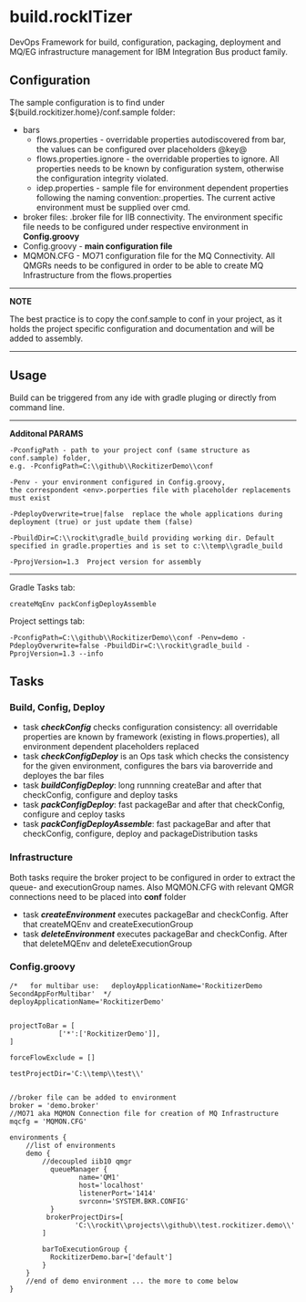 # build.rockITizer
DevOps Framework for build, configuration, packaging, deployment and MQ/EG infrastructure management for IBM Integration Bus product family.

## Configuration
The sample configuration is to find under ${build.rockitizer.home}/conf.sample folder:
- bars 
  - flows.properties - overridable properties autodiscovered from bar, the values can be configured over placeholders @key@
  - flows.properties.ignore - the overridable properties to ignore. All properties needs to be known by configuration system, otherwise the configuration integrity violated.
  - idep.properties - sample file for environment dependent properties following the naming convention:<env>.properties. The current active environment must be supplied over cmd. 
- broker files: <BROKER>.broker file for IIB connectivity. The environment specific file needs to be configured under respective environment in **Config.groovy**
- Config.groovy - **main configuration file** 
- MQMON.CFG - MO71 configuration file for the MQ Connectivity. All QMGRs needs to be configured in order to be able to create MQ Infrastructure from the flows.properties

---
**NOTE**

The best practice is to copy the conf.sample to conf in your project, as it holds the project specific configuration and documentation and will be added to assembly.

---



## Usage
Build can be triggered from any ide with gradle pluging or directly from command line. 

---
**Additonal PARAMS**

```
-PconfigPath - path to your project conf (same structure as conf.sample) folder, 
e.g. -PconfigPath=C:\\github\\RockitizerDemo\\conf
```

```
-Penv - your environment configured in Config.groovy, 
the correspondent <env>.porperties file with placeholder replacements must exist
```

```
-PdeployOverwrite=true|false  replace the whole applications during deployment (true) or just update them (false)
```

```
-PbuildDir=C:\\rockit\gradle_build providing working dir. Default specified in gradle.properties and is set to c:\\temp\\gradle_build
```

```
-PprojVersion=1.3  Project version for assembly
```

---

Gradle Tasks tab:
```
createMqEnv packConfigDeployAssemble
```

Project settings tab: 
```
-PconfigPath=C:\\github\\RockitizerDemo\\conf -Penv=demo -PdeployOverwrite=false -PbuildDir=C:\\rockit\gradle_build -PprojVersion=1.3 --info
```

## Tasks 

### Build, Config, Deploy
- task _**checkConfig**_ checks configuration consistency: all overridable properties are known by framework (existing in flows.properties), all environment dependent placeholders replaced
- task _**checkConfigDeploy**_ is an Ops task which checks the consistency for the given environment, configures the bars via baroverride and deployes the bar files
- task _**buildConfigDeploy**_: long runnning createBar and after that checkConfig, configure and deploy tasks
- task _**packConfigDeploy**_: fast packageBar and after that checkConfig, configure and ceploy tasks
- task _**packConfigDeployAssemble**_: fast packageBar and after that checkConfig, configure, deploy and packageDistribution tasks

### Infrastructure

Both tasks require the broker project to be configured in order to extract the queue- and executionGroup names. Also MQMON.CFG with relevant QMGR connections need to be placed into **conf** folder

- task _**createEnvironment**_ executes packageBar and checkConfig. After that createMQEnv and createExecutionGroup
- task _**deleteEnvironment**_ executes packageBar and checkConfig. After that deleteMQEnv and deleteExecutionGroup


### Config.groovy
```
/*   for multibar use:   deployApplicationName='RockitizerDemo SecondAppForMultibar'  */   
deployApplicationName='RockitizerDemo'
  
    
projectToBar = [
	        ['*':['RockitizerDemo']],
]

forceFlowExclude = []
    
testProjectDir='C:\\temp\\test\\'    
    

//broker file can be added to environment
broker = 'demo.broker'
//MO71 aka MQMON Connection file for creation of MQ Infrastructure
mqcfg = 'MQMON.CFG'

environments {
    //list of environments
    demo {    
        //decoupled iib10 qmgr
          queueManager {
    	    	 name='QM1' 
    	    	 host='localhost'
    	    	 listenerPort='1414'
    	    	 svrconn='SYSTEM.BKR.CONFIG'
          }
    	 brokerProjectDirs=[
    			'C:\\rockit\\projects\\github\\test.rockitizer.demo\\'
    	]
    		
        barToExecutionGroup {
          RockitizerDemo.bar=['default']
        }
    }
    //end of demo environment ... the more to come below
}
```
